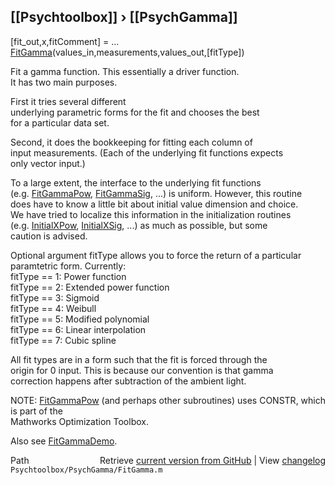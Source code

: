 ## [[Psychtoolbox]] &#8250; [[PsychGamma]]

[fit\_out,x,fitComment] = ...  
  [FitGamma](FitGamma)(values\_in,measurements,values\_out,[fitType])  
  
Fit a gamma function.  This essentially a driver function.  
It has two main purposes.  
  
First it tries several different  
underlying parametric forms for the fit and chooses the best  
for a particular data set.  
  
Second, it does the bookkeeping for fitting each column of  
input measurements.  (Each of the underlying fit functions expects  
only vector input.)  
  
To a large extent, the interface to the underlying fit functions  
(e.g. [FitGammaPow](FitGammaPow), [FitGammaSig](FitGammaSig), ...) is uniform.  However, this routine  
does have to know a little bit about initial value dimension and choice.  
We have tried to localize this information in the initialization routines  
(e.g. [InitialXPow](InitialXPow), [InitialXSig](InitialXSig), ...) as much as possible, but some  
caution is advised.  
  
Optional argument fitType allows you to force the return of a particular  
paramtetric form.  Currently:  
  fitType == 1:  Power function  
  fitType == 2:  Extended power function  
  fitType == 3:  Sigmoid  
  fitType == 4:  Weibull  
  fitType == 5:  Modified polynomial  
  fitType == 6:  Linear interpolation  
  fitType == 7:  Cubic spline  
  
All fit types are in a form such that the fit is forced through the  
origin for 0 input.  This is because our convention is that gamma  
correction happens after subtraction of the ambient light.  
  
NOTE: [FitGammaPow](FitGammaPow) (and perhaps other subroutines) uses CONSTR, which is part of the   
Mathworks Optimization Toolbox.  
  
Also see [FitGammaDemo](FitGammaDemo).  




<div class="code_header" style="text-align:right;">
  <span style="float:left;">Path&nbsp;&nbsp;</span> <span class="counter">Retrieve <a href=
  "https://raw.github.com/Psychtoolbox-3/Psychtoolbox-3/beta/Psychtoolbox/PsychGamma/FitGamma.m">current version from GitHub</a> | View <a href=
  "https://github.com/Psychtoolbox-3/Psychtoolbox-3/commits/beta/Psychtoolbox/PsychGamma/FitGamma.m">changelog</a></span>
</div>
<div class="code">
  <code>Psychtoolbox/PsychGamma/FitGamma.m</code>
</div>

